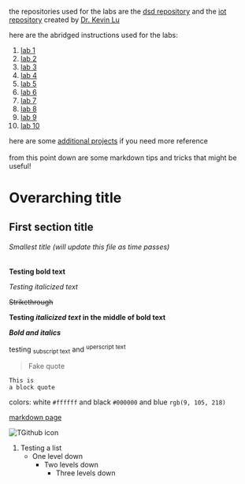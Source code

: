 the repositories used for the labs are the [dsd repository](https://github.com/kevinwlu/dsd) and the [iot repository](https://github.com/kevinwlu/iot) created by [Dr. Kevin Lu](https://www.stevens.edu/profile/klu2)

here are the abridged instructions used for the labs:
1. [lab 1](https://docs.google.com/presentation/d/1Uh1TXoYzjnceXi6R4fjWkOPfbCHY4uNWmRdT_rICJ2c/edit#slide=id.g1c5b58de06b_0_0)
2. [lab 2](https://docs.google.com/presentation/d/1Q7mT4uKBsrwoN9vUQ16G_DVsxvoeXVz9X-wufzpt1m4/edit#slide=id.gf0da5ec268_1_0)
3. [lab 3](https://docs.google.com/presentation/d/1xiEvUE-jEBfzjii-egaJDa2-X8TgDXZcqa2o6Ssakto/edit#slide=id.gf0db9badd8_0_0)
4. [lab 4](https://docs.google.com/presentation/d/1BQ9d0ZyjfMNBwducPZR1NMWj0qJrTKf6XpInYHuRyhw/edit#slide=id.gf7f8d1f46d_0_0)
5. [lab 5](https://docs.google.com/presentation/d/1iCgARa2jhI0NOApFmR5njWCQ7CySHaB73SidghybsQ0/edit#slide=id.gf32032e6b3_0_0)
6. [lab 6](https://docs.google.com/presentation/d/1J-EJNEV122MiwN1IBOQu3HJj3LjyDt5i6WKwBo6FmzQ/edit#slide=id.g6401cb6323_0_0)
7. [lab 7](https://docs.google.com/presentation/d/1FoHPAkNGEAD7UvCQMPt411jia_23rKTWLXPbUZwykVc/edit#slide=id.gfadf68d6f3_0_0)
8. [lab 8](https://docs.google.com/presentation/d/1PZ5Y6eWRJsziN-3bcdnjVsJdStP4PqSmfKIkW54-p3Y/edit#slide=id.gfcfa2bd477_0_0)
9. [lab 9](https://docs.google.com/presentation/d/1Tw-yd9MB7jS9-2BuIQ1j_0p2jk3b3DL2yqjNIA_4fm8/edit#slide=id.gfcf8466d9f_0_0)
10. [lab 10](https://docs.google.com/presentation/d/1PoPRIQ1phKxwPFS8jQjqEyGUThd3zaEeqaHt_Y151us/edit#slide=id.gfa31ccf571_0_0)

here are some [additional projects](https://sites.google.com/view/ece322/projects) if you need more reference\
\
from this point down are some markdown tips and tricks that might be useful!

# Overarching title
## First section title
###### Smallest title (will update this file as time passes)

**Testing bold text**

*Testing italicized text*

~~Strikethrough~~

**Testing _italicized text_ in the middle of bold text**

***Bold and italics***

testing <sub> subscript text</sub> and <sup>uperscript text</sup>

> Fake quote

```
This is
a block quote
```

colors: white `#ffffff` and black `#000000` and blue `rgb(9, 105, 218)`

[markdown page](https://docs.github.com/en/get-started/writing-on-github/getting-started-with-writing-and-formatting-on-github/basic-writing-and-formatting-syntax)

![TGithub icon](https://github.githubassets.com/images/modules/logos_page/GitHub-Mark.png)

1. Testing a list
   - One level down
     * Two levels down
        + Three levels down
